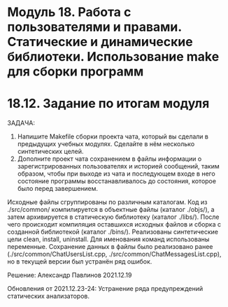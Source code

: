 Модуль 18. Работа с пользователями и правами. Статические и динамические библиотеки. Использование make для сборки программ 
=====================================================================
18.12. Задание по итогам модуля
======================

ЗАДАЧА: 
1. Напишите Makefile сборки проекта чата, который вы сделали в предыдущих учебных модулях. Сделайте в нём несколько синтетических целей.
2. Дополните проект чата сохранением в файлы информации о зарегистрированных пользователях и историей сообщений, таким образом, чтобы при выходе из чата и последующем входе в него состояние программы восстанавливалось до состояния, которое было перед завершением.



Исходные файлы сгруппированы по различным каталогам. Код из ./src/common/ компилируется в объектные файлы (каталог ./objs/), а затем архивируется в статическую библиотеку (каталог ./libs/). После чего происходит компиляция оставшихся исходных файлов и сборка с созданной библиотекой (каталог ./bins/). Реализованы синтетические цели clean, install, uninstall. Для именования команд использованы переменные.
Сохранение данных в файлы было реализовано ранее (./src/common/ChatUsersList.cpp, ./src/common/ChatMessagesList.cpp), но в текущей версии был устранён ряд ошибок.

Решение: Александр Павлинов 2021.12.19

Обновления от 2021.12.23-24:
Устранение ряда предупреждений статических анализаторов.